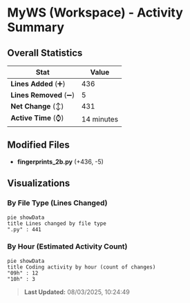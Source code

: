 # MyWS (Workspace) - Activity Summary 

## Overall Statistics

| Stat                   | Value                                                             |
| ---------------------- | ----------------------------------------------------------------- |
| **Lines Added** (➕)   | 436                                          |
| **Lines Removed** (➖) | 5                                        |
| **Net Change** (↕)    | 431                |
| **Active Time** (⌚)   | 14 minutes |


## Modified Files
- **fingerprints_2b.py** (+436, -5)

## Visualizations

### By File Type (Lines Changed)

```mermaid
pie showData
title Lines changed by file type
".py" : 441
```

### By Hour (Estimated Activity Count)

```mermaid
pie showData
title Coding activity by hour (count of changes)
"09h" : 12
"10h" : 3
```


> **Last Updated:** 08/03/2025, 10:24:49